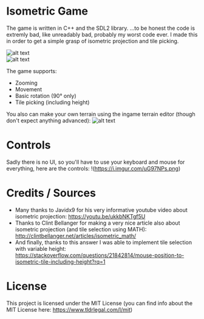 # Isometric Game
  The game is written in C++ and the SDL2 library.
  ...to be honest the code is extremly bad, like unreadably bad, probably my worst code ever.
  I made this in order to get a simple grasp of isometric projection and tile picking.
  
  ![alt text](https://i.imgur.com/AITu3QD.png)  
  ![alt text](https://i.imgur.com/kqejPFk.png)    
  
  The game supports:
   - Zooming
   - Movement
   - Basic rotation (90° only)
   - Tile picking (including height)
  
  You also can make your own terrain using the ingame terrain editor (though don't expect anything advanced):
    ![alt text](https://i.imgur.com/SkyX5nL.png)
    
# Controls
  Sadly there is no UI, so you'll have to use your keyboard and mouse for everything, here are the controls:
  !(https://i.imgur.com/uG97NPs.png)
  
# Credits / Sources
  - Many thanks to Javidx9 for his very informative youtube video about isometric projection: https://youtu.be/ukkbNKTgf5U
  - Thanks to Clint Bellanger for making a very nice article also about isometric projection (and tile selection using MATH): http://clintbellanger.net/articles/isometric_math/
  - And finally, thanks to this answer I was able to implement tile selection with variable height: https://stackoverflow.com/questions/21842814/mouse-position-to-isometric-tile-including-height?rq=1

# License
  This project is licensed under the MIT License (you can find info about the MIT License here: https://www.tldrlegal.com/l/mit)
